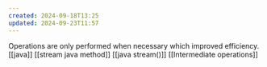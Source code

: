 ```yaml
---
created: 2024-09-18T13:25
updated: 2024-09-23T11:57
---
```

Operations are only performed when necessary which improved efficiency. 
[[java]] [[stream java method]] [[java stream()]] [[Intermediate operations]]
